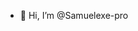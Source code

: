 - 👋 Hi, I’m @Samuelexe-pro

<!---
Samuelexe-pro/Samuelexe-pro is a ✨ special ✨ repository because its `README.md` (this file) appears on your GitHub profile.
You can click the Preview link to take a look at your changes.
--->
